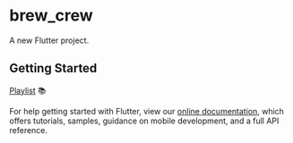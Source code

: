 # brew_crew

A new Flutter project.

## Getting Started

[Playlist](https://www.youtube.com/watch?v=sfA3NWDBPZ4&list=PL4cUxeGkcC9j--TKIdkb3ISfRbJeJYQwC) 📚

For help getting started with Flutter, view our
[online documentation](https://flutter.dev/docs), which offers tutorials,
samples, guidance on mobile development, and a full API reference.